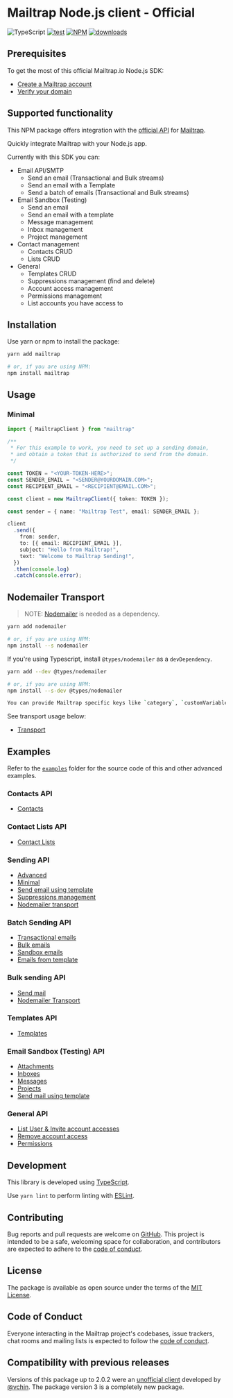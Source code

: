 # Mailtrap Node.js client - Official

![TypeScript](https://img.shields.io/npm/types/mailtrap?logo=typescript&logoColor=white&label=%20)
[![test](https://github.com/railsware/mailtrap-nodejs/actions/workflows/test.yml/badge.svg)](https://github.com/railsware/mailtrap-nodejs/actions/workflows/test.yml)
[![NPM](https://shields.io/npm/v/mailtrap?logo=npm&logoColor=white)](https://www.npmjs.com/package/mailtrap)
[![downloads](https://shields.io/npm/d18m/mailtrap)](https://www.npmjs.com/package/mailtrap)


## Prerequisites

To get the most of this official Mailtrap.io Node.js SDK:
- [Create a Mailtrap account](https://mailtrap.io/signup)
- [Verify your domain](https://mailtrap.io/sending/domains)

## Supported functionality

This NPM package offers integration with the [official API](https://api-docs.mailtrap.io/) for [Mailtrap](https://mailtrap.io).

Quickly integrate Mailtrap with your Node.js app.

Currently with this SDK you can:
- Email API/SMTP
  - Send an email (Transactional and Bulk streams)
  - Send an email with a Template
  - Send a batch of emails (Transactional and Bulk streams)
- Email Sandbox (Testing)
  - Send an email
  - Send an email with a template
  - Message management
  - Inbox management
  - Project management
- Contact management
  - Contacts CRUD
  - Lists CRUD
- General
  - Templates CRUD
  - Suppressions management (find and delete)
  - Account access management
  - Permissions management
  - List accounts you have access to
 

## Installation

Use yarn or npm to install the package:

```sh
yarn add mailtrap

# or, if you are using NPM:
npm install mailtrap
```


## Usage

### Minimal

```ts
import { MailtrapClient } from "mailtrap"

/**
 * For this example to work, you need to set up a sending domain,
 * and obtain a token that is authorized to send from the domain.
 */

const TOKEN = "<YOUR-TOKEN-HERE>";
const SENDER_EMAIL = "<SENDER@YOURDOMAIN.COM>";
const RECIPIENT_EMAIL = "<RECIPIENT@EMAIL.COM>";

const client = new MailtrapClient({ token: TOKEN });

const sender = { name: "Mailtrap Test", email: SENDER_EMAIL };

client
  .send({
    from: sender,
    to: [{ email: RECIPIENT_EMAIL }],
    subject: "Hello from Mailtrap!",
    text: "Welcome to Mailtrap Sending!",
  })
  .then(console.log)
  .catch(console.error);
```

## Nodemailer Transport

> NOTE: [Nodemailer](https://www.npmjs.com/package/nodemailer) is needed as a dependency.

```sh
yarn add nodemailer

# or, if you are using NPM:
npm install --s nodemailer
```

If you're using Typescript, install `@types/nodemailer` as a `devDependency`.

```sh
yarn add --dev @types/nodemailer

# or, if you are using NPM:
npm install --s-dev @types/nodemailer

You can provide Mailtrap specific keys like `category`, `customVariables`, `templateUuid` and `templateVariables`.

```
See transport usage below:

 - [Transport](examples/sending/transport.ts)

## Examples

Refer to the [`examples`](examples) folder for the source code of this and other advanced examples.

### Contacts API

 - [Contacts](examples/contacts/everything.ts)

### Contact Lists API

 - [Contact Lists](examples/contact-lists/everything.ts)

### Sending API

 - [Advanced](examples/sending/everything.ts)
 - [Minimal](examples/sending/minimal.ts)
 - [Send email using template](examples/sending/template.ts)
 - [Suppressions management](examples/sending/suppressions.ts)
 - [Nodemailer transport](examples/sending/transport.ts)

### Batch Sending API

 - [Transactional emails](examples/batch/transactional.ts)
 - [Bulk emails](examples/batch/bulk.ts)
 - [Sandbox emails](examples/batch/sandbox.ts)
 - [Emails from template](examples/batch/template.ts)

### Bulk sending API

 - [Send mail](examples/bulk/send-mail.ts)
 - [Nodemailer Transport](examples/bulk/transport.ts)

### Templates API

 - [Templates](examples/templates/everything.ts)

### Email Sandbox (Testing) API

 - [Attachments](examples/testing/attachments.ts)
 - [Inboxes](examples/testing/inboxes.ts)
 - [Messages](examples/testing/messages.ts)
 - [Projects](examples/testing/projects.ts)
 - [Send mail using template](examples/testing/template.ts)

### General API

 - [List User & Invite account accesses](examples/general/account-accesses.ts)
 - [Remove account access](examples/general/accounts.ts)
 - [Permissions](examples/general/permissions.ts)

## Development

This library is developed using [TypeScript](https://www.typescriptlang.org).

Use `yarn lint` to perform linting with [ESLint](https://eslint.org).

## Contributing

Bug reports and pull requests are welcome on [GitHub](https://github.com/railsware/mailtrap-nodejs). This project is intended to be a safe, welcoming space for collaboration, and contributors are expected to adhere to the [code of conduct](CODE_OF_CONDUCT.md).

## License

The package is available as open source under the terms of the [MIT License](https://opensource.org/licenses/MIT).

## Code of Conduct

Everyone interacting in the Mailtrap project's codebases, issue trackers, chat rooms and mailing lists is expected to follow the [code of conduct](CODE_OF_CONDUCT.md).

## Compatibility with previous releases

Versions of this package up to 2.0.2 were an [unofficial client](https://github.com/vchin/mailtrap-client) developed by [@vchin](https://github.com/vchin). The package version 3 is a completely new package. 
